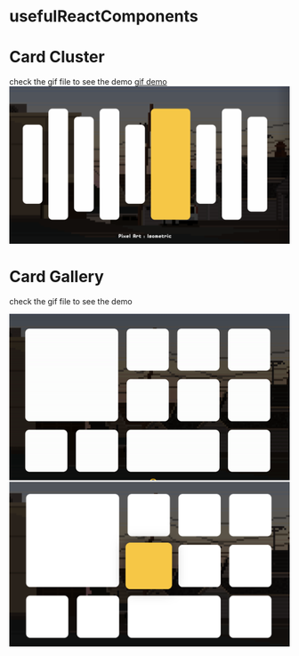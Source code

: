 # usefulReactComponents

# Card Cluster
check the gif file to see the demo 
[gif demo](https://github.com/ahmansou/usefulReactComponents/blob/main/Cluster/cluster.gif)
![Cluster Demo](https://github.com/ahmansou/usefulReactComponents/blob/main/Cluster/clusters.png)

# Card Gallery
check the gif file to see the demo 

![gallery Demo](https://github.com/ahmansou/usefulReactComponents/blob/main/Gallery/gallery.gif)
![gallery Demo](https://github.com/ahmansou/usefulReactComponents/blob/main/Gallery/gallery.png)


